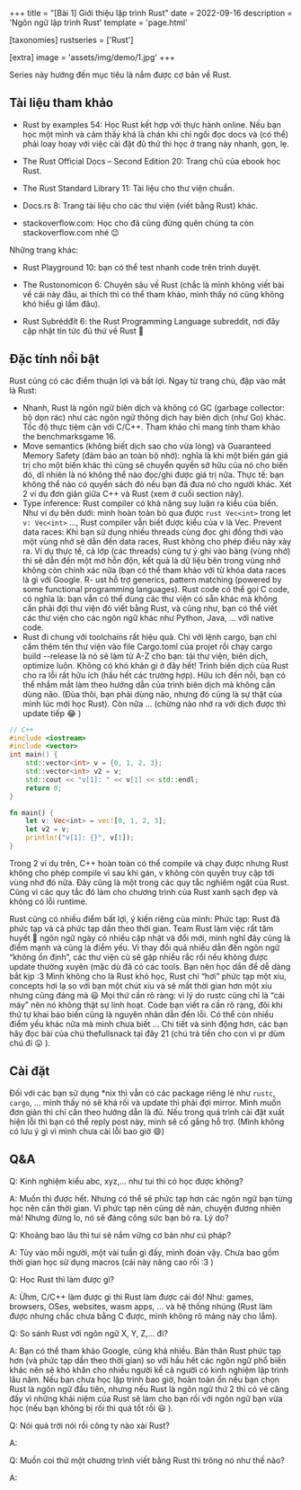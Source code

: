 +++
title = "[Bài 1] Giới thiệu lập trình Rust"
date = 2022-09-16
description = 'Ngôn ngữ lập trình Rust'
template = 'page.html'

[taxonomies]
rustseries = ['Rust']

[extra]
image = 'assets/img/demo/1.jpg'
+++

Series này hướng đến mục tiêu là nắm được cơ bản về Rust.

## Tài liệu tham khảo

- Rust by examples 54: Học Rust kết hợp với thực hành online. Nếu bạn học một mình và cảm thấy khá là chán khi chỉ ngồi đọc docs và (có thể) phải loay hoay với việc cài đặt đủ thứ thì học ở trang này nhanh, gọn, lẹ.

- The Rust Official Docs – Second Edition 20: Trang chủ của ebook học Rust.

- The Rust Standard Library 11: Tài liệu cho thư viện chuẩn.

- Docs.rs 8: Trang tài liệu cho các thư viện (viết bằng Rust) khác.

- stackoverflow.com: Học cho đã cũng đừng quên chúng ta còn stackoverflow.com nhé :wink:

Những trang khác:

- Rust Playground 10: bạn có thể test nhanh code trên trình duyệt.

- The Rustonomicon 6: Chuyên sâu về Rust (chắc là mình không viết bài về cái này đâu, ai thích thì có thể tham khảo, mình thấy nó cũng không khó hiểu gì lắm đâu).

- Rust Sụbrédđít 6: the Rust Programming Language subreddit, nơi đây cập nhật tin tức đủ thứ về Rust :crab:

## Đặc tính nổi bật

Rust cũng có các điểm thuận lợi và bất lợi. Ngay từ trang chủ, đập vào mắt là Rust:

- Nhanh, Rust là ngôn ngữ biên dịch và không có GC (garbage collector: bộ dọn rác) như các ngôn ngữ thông dịch hay biên dịch (như Go) khác. Tốc độ thực tiệm cận với C/C++. Tham khảo chỉ mang tính tham khảo the benchmarksgame 16.
- Move semantics (không biết dịch sao cho vừa lòng) và Guaranteed Memory Safety (đảm bảo an toàn bộ nhớ): nghĩa là khi một biến gán giá trị cho một biến khác thì cũng sẽ chuyển quyền sở hữu của nó cho biến đó, dĩ nhiên là nó không thể nào đọc/ghi được giá trị nữa. Thực tế: bạn không thể nào có quyển sách đó nếu bạn đã đưa nó cho người khác. Xét 2 ví dụ đơn giản giữa C++ và Rust (xem ở cuối section này).
- Type inference: Rust compiler có khả năng suy luận ra kiểu của biến. Như ví dụ bên dưới: mình hoàn toàn bỏ qua được `rust Vec<int>` trong let `v: Vec<int>` ..., Rust compiler vẫn biết được kiểu của v là Vec<int>.
  Prevent data races: Khi bạn sử dụng nhiều threads cùng đọc ghi đồng thời vào một vùng nhớ sẽ dẫn đến data races, Rust không cho phép điều này xảy ra. Ví dụ thực tế, cả lớp (các threads) cùng tự ý ghi vào bảng (vùng nhớ) thì sẽ dẫn đến một mớ hỗn độn, kết quả là dữ liệu bên trong vùng nhớ không còn chính xác nữa (bạn có thể tham khảo với từ khóa data races là gì với Google.
  R- ust hỗ trợ generics, pattern matching (powered by some functional programming languages). Rust code có thể gọi C code, có nghĩa là: bạn vẫn có thể dùng các thư viện có sẵn khác mà không cần phải đợi thư viện đó viết bằng Rust, và cũng như, bạn có thể viết các thư viện cho các ngôn ngữ khác như Python, Java, … với native code.
- Rust đi chung với toolchains rất hiệu quả. Chỉ với lệnh cargo, bạn chỉ cầm thêm tên thư viện vào file Cargo.toml của projet rồi chạy cargo build --release là nó sẽ làm từ A-Z cho bạn: tải thư viện, biên dịch, optimize luôn. Không có khó khăn gì ở đây hết!
  Trình biên dịch của Rust cho ra lỗi rất hữu ích (hầu hết các trường hợp). Hữu ích đến nỗi, bạn có thể nhắm mắt làm theo hướng dẫn của trình biên dịch mà không cần dùng não. (Đùa thôi, bạn phải dùng não, nhưng đó cũng là sự thật của mình lúc mới học Rust).
  Còn nữa … (chừng nào nhớ ra với dịch được thì update tiếp :joy: )

```c++
// C++
#include <iostream>
#include <vector>
int main() {
    std::vector<int> v = {0, 1, 2, 3};
    std::vector<int> v2 = v;
    std::cout << "v[1]: " << v[1] << std::endl;
    return 0;
}

```

```rust
fn main() {
    let v: Vec<int> = vec![0, 1, 2, 3];
    let v2 = v;
    println!("v[1]: {}", v[1]);
}
```

Trong 2 ví dụ trên, C++ hoàn toàn có thể compile và chạy được nhưng Rust không cho phép compile vì sau khi gán, v không còn quyền truy cập tới vùng nhớ đó nữa.
Đây cũng là một trong các quy tắc nghiêm ngặt của Rust. Cũng vì các quy tắc đó làm cho chương trình của Rust xanh sạch đẹp và không có lỗi runtime.

Rust cũng có nhiều điểm bất lợi, ý kiến riêng của mình:
Phức tạp: Rust đã phức tạp và cả phức tạp dần theo thời gian. Team Rust làm việc rất tâm huyết :triumph: ngôn ngữ ngày có nhiều cập nhật và đổi mới, mình nghĩ đây cũng là điểm mạnh và cũng là điểm yếu. Vì thay đổi quá nhiều dẫn đến ngôn ngữ “không ổn định”, các thư viện cũ sẽ gặp nhiều rắc rối nếu không được update thường xuyên (mặc dù đã có các tools. Bạn nên học dần để dễ dàng bắt kịp :3 Mình không cho là Rust khó học, Rust chỉ “hơi” phức tạp một xíu, concepts hơi lạ so với bạn một chút xíu và sẽ mất thời gian hơn một xíu nhưng cũng đáng mà :smiley:
Mọi thứ cần rõ ràng: vì lý do rustc cũng chỉ là “cái máy” nên nó không thật sự linh hoạt. Code bạn viết ra cần rõ ràng, đôi khi thứ tự khai báo biến cũng là nguyên nhân dẫn đến lỗi.
Có thể còn nhiều điểm yếu khác nữa mà mình chưa biết …
Chi tiết và sinh động hơn, các bạn hãy đọc bài của chú thefullsnack tại đây 21 (chú trả tiền cho con vì pr dùm chú đi :stuck_out_tongue: ).

## Cài đặt

Đối với các bạn sử dụng \*nix thì vẫn có các package riêng lẻ như `rustc`, `cargo`, … mình thấy nó sẽ khá rối và update thì phải đợi mirror. Mình muốn đơn giản thì chỉ cần theo hướng dẫn là đủ. Nếu trong quá trình cài đặt xuất hiện lỗi thì bạn có thể reply post này, mình sẽ cố gắng hỗ trợ. (Mình không có lưu ý gì vì mình chưa cài lỗi bao giờ :smile:)

## Q&A

Q: Kinh nghiệm kiểu abc, xyz,… như tui thì có học được không?

A: Muốn thì được hết. Nhưng có thể sẽ phức tạp hơn các ngôn ngữ bạn từng học nên cần thời gian. Vì phức tạp nên cũng dễ nản, chuyện đương nhiên mà! Nhưng đừng lo, nó sẽ đáng công sức bạn bỏ ra. Lý do?

Q: Khoảng bao lâu thì tui sẽ nắm vững cơ bản như cú pháp?

A: Tùy vào mỗi người, một vài tuần gì đấy, mình đoán vậy. Chưa bao gồm thời gian học sử dụng macros (cái này nâng cao rồi :3 )

Q: Học Rust thì làm được gì?

A: Ừhm, C/C++ làm được gì thì Rust làm được cái đó! Như: games, browsers, OSes, websites, wasm apps, … và hệ thống nhúng (Rust làm được nhưng chắc chưa bằng C được, mình không rõ mảng này cho lắm).

Q: So sánh Rust với ngôn ngữ X, Y, Z,… đi?

A: Bạn có thể tham khảo Google, cũng khá nhiều. Bản thân Rust phức tạp hơn (và phức tạp dần theo thời gian) so với hầu hết các ngôn ngữ phổ biến khác nên sẽ khó khăn cho nhiều người kể cả người có kinh nghiệm lập trình lâu năm. Nếu bạn chưa học lập trình bao giờ, hoàn toàn ổn nếu bạn chọn Rust là ngôn ngữ đầu tiên, nhưng nếu Rust là ngôn ngữ thứ 2 thì có vẻ căng đấy vì những khái niệm của Rust sẽ làm cho bạn rối với ngôn ngữ bạn vừa học (nếu bạn không bị rối thì quá tốt rồi :smiley: ).

Q: Nói quá trời nói rồi công ty nào xài Rust?

A:

Q: Muốn coi thử một chương trình viết bằng Rust thì trông nó như thế nào?

A:
